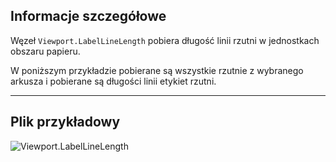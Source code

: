 ## Informacje szczegółowe
Węzeł `Viewport.LabelLineLength` pobiera długość linii rzutni w jednostkach obszaru papieru.

W poniższym przykładzie pobierane są wszystkie rzutnie z wybranego arkusza i pobierane są długości linii etykiet rzutni.
___
## Plik przykładowy

![Viewport.LabelLineLength](./Revit.Elements.Viewport.LabelLineLength_img.jpg)
